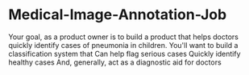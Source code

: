 # Medical-Image-Annotation-Job
Your goal, as a product owner is to build a product that helps doctors quickly identify cases of pneumonia in children. You'll want to build a classification system that  Can help flag serious cases Quickly identify healthy cases And, generally, act as a diagnostic aid for doctors

